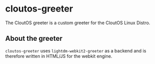# cloutos-greeter
The CloutOS greeter is a custom greeter for the CloutOS Linux Distro.

## About the greeter
`cloutos-greeter` uses `lightdm-webkit2-greeter` as a backend and is therefore written in HTML/JS for the webkit engine.
